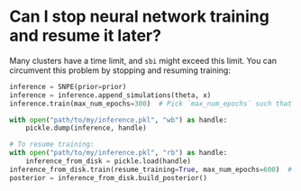 
# Can I stop neural network training and resume it later?

Many clusters have a time limit, and `sbi` might exceed this limit. You can
circumvent this problem by stopping and resuming training:

```python
inference = SNPE(prior=prior)
inference = inference.append_simulations(theta, x)
inference.train(max_num_epochs=300)  # Pick `max_num_epochs` such that it does not exceed the runtime.

with open("path/to/my/inference.pkl", "wb") as handle:
    pickle.dump(inference, handle)

# To resume training:
with open("path/to/my/inference.pkl", "rb") as handle:
    inference_from_disk = pickle.load(handle)
inference_from_disk.train(resume_training=True, max_num_epochs=600)  # Run epochs 301 until 600 (or stop early).
posterior = inference_from_disk.build_posterior()
```
